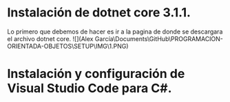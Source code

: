 # Instalación de dotnet core 3.1.1.
Lo primero que debemos de hacer es ir a la pagina de donde se descargara el archivo dotnet core.
![](Alex García\Documents\GitHub\PROGRAMACION-ORIENTADA-OBJETOS\SETUP\IMG\1.PNG)
# Instalación y configuración de Visual Studio Code para C#.


